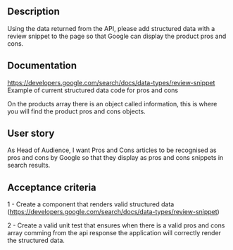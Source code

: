 ## Description

Using the data returned from the API, please add structured data with a review snippet to the page so that Google can display the product pros and cons.

## Documentation

https://developers.google.com/search/docs/data-types/review-snippet
Example of current structured data code for pros and cons

On the products array there is an object called information, this is where you will find the product pros and cons objects.

## User story

As Head of Audience, I want Pros and Cons articles to be recognised as pros and cons by Google so that they display as pros and cons snippets in search results.

## Acceptance criteria

1 - Create a component that renders valid structured data (https://developers.google.com/search/docs/data-types/review-snippet)

2 - Create a valid unit test that ensures when there is a valid pros and cons array comming from the api response the application will correctly render the structured data.
